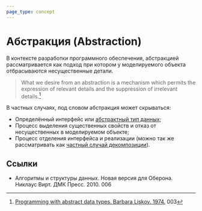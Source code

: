 ```yaml
---
page_type: concept
---
```


# Абстракция (Abstraction)

В контексте разработки программного обеспечения, абстракцией рассматривается как подход при котором у моделируемого объекта отбрасываются несущественные детали.

> What we desire from an abstraction is a mechanism which permits the expression of relevant details and the suppression of irrelevant details.[^1]

В частных случаях, под словом абстракция может скрываться:

- Определённый интерфейс или [абстрактный тип данных](20221023123217.md);
- Процесс выделения существенных свойств и отказ от несущественных в моделируемом объекте;
- Процесс отделения интерфейса и реализации (можно так же рассматривать как [частный случай декомпозиции](20221029235132.md)).

## Ссылки

- Алгоритмы и структуры данных. Новая версия для Оберона. Никлаус Вирт. ДМК Пресс. 2010. 006

[^1]: [Programming with abstract data types. Barbara Liskov. 1974.](https://algorithms.way23.ru/20221017223629.html) 003
